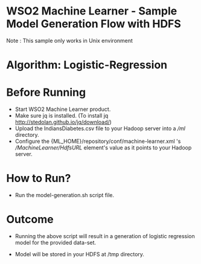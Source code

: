 WSO2 Machine Learner - Sample Model Generation Flow with HDFS
=============================================================

Note : This sample only works in Unix environment

Algorithm: Logistic-Regression
==============================

Before Running
==============

* Start WSO2 Machine Learner product.
* Make sure jq is installed. (To install jq http://stedolan.github.io/jq/download/)
* Upload the IndiansDiabetes.csv file to your Hadoop server into a */ml* directory.
* Configure the {ML_HOME}/repository/conf/machine-learner.xml 's */MachineLearner/HdfsURL* element's value as it points to your Hadoop server.

How to Run?
===========

* Run the model-generation.sh script file.

Outcome
=======

* Running the above script will result in a generation of logistic regression model for the provided data-set.

* Model will be stored in your HDFS at /tmp directory.
